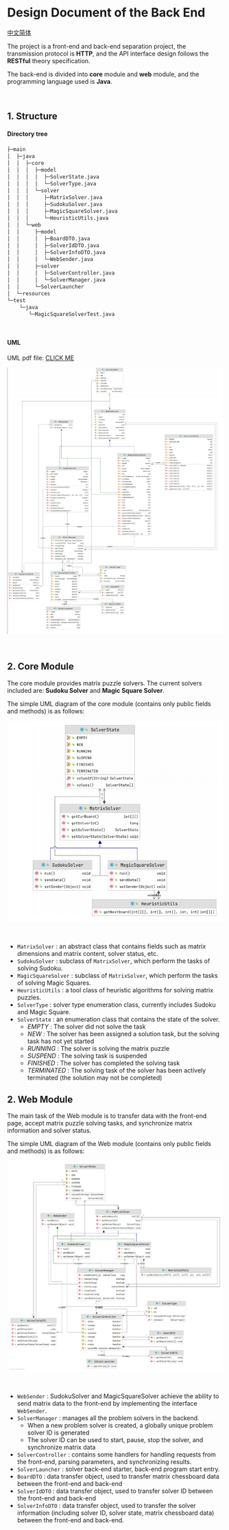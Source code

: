 # Design Document of the Back End

[中文简体](./design_document_back_end-zh-cn.md)

The project is a front-end and back-end separation project, the transmission protocol is **HTTP**, and the API interface design follows the **RESTful** theory specification.

The back-end is divided into **core** module and **web** module, and the programming language used is **Java**.

<br>

## 1. Structure

#### Directory tree

```shell
├─main
│  ├─java
│  │  ├─core
│  │  │  ├─model
│  │  │  │  ├─SolverState.java
│  │  │  │  └─SolverType.java
│  │  │  └─solver
│  │  │     ├─MatrixSolver.java
│  │  │     ├─SudokuSolver.java
│  │  │     ├─MagicSquareSolver.java
│  │  │     └─HeuristicUtils.java
│  │  └─web
│  │     ├─model
│  │     │  ├─BoardDTO.java
│  │     │  ├─SolverIdDTO.java
│  │     │  ├─SolverInfoDTO.java
│  │     │  └─WebSender.java
│  │     ├─solver
│  │     │  ├─SolverController.java
│  │     │  └─SolverManager.java
│  │     └─SolverLauncher
│  └─resources
└─test
    └─java
       └─MagicSquareSolverTest.java
```

<br>

#### UML

UML pdf file: [CLICK ME](UML.pdf)

![UML](image/UML.png)

<br>

## 2. Core Module

The core module provides matrix puzzle solvers. The current solvers included are: **Sudoku Solver** and **Magic Square Solver**.

The simple UML diagram of the core module (contains only public fields and methods) is as follows:

![UML-solver_core-simple](image/UML-solver_core-simple.png)

<br>

+ `MatrixSolver` : an abstract class that contains fields such as matrix dimensions and matrix content, solver status, etc.
+ `SudokuSolver` : subclass of `MatrixSolver`, which perform the tasks of solving Sudoku.
+ `MagicSquareSolver` : subclass of `MatrixSolver`, which perform the tasks of solving Magic Squares.
+ `HeuristicUtils` : a tool class of heuristic algorithms for solving matrix puzzles.
+ `SolverType` : solver type enumeration class, currently includes Sudoku and Magic Square.
+ `SolverState` : an enumeration class that contains the state of the solver.
  - *EMPTY* : The solver did not solve the task
  - *NEW* : The solver has been assigned a solution task, but the solving task has not yet started
  - *RUNNING* : The solver is solving the matrix puzzle
  - *SUSPEND* : The solving task is suspended
  - *FINISHED* : The solver has completed the solving task
  - *TERMINATED* : The solving task of the solver has been actively terminated (the solution may not be completed)


## 2. Web Module

The main task of the Web module is to transfer data with the front-end page, accept matrix puzzle solving tasks, and synchronize matrix information and solver status.

The simple UML diagram of the Web module (contains only public fields and methods) is as follows:

![UML-simple](image/UML-simple.png)

<br>

+ `WebSender` : SudokuSolver and MagicSquareSolver achieve the ability to send matrix data to the front-end by implementing the interface `WebSender`.
+ `SolverManager` : manages all the problem solvers in the backend.
  - When a new problem solver is created, a globally unique problem solver ID is generated
  - The solver ID can be used to start, pause, stop the solver, and synchronize matrix data
+ `SolverController` : contains some handlers for handling requests from the front-end, parsing parameters, and synchronizing results.
+ `SolverLauncher` : solver back-end starter, back-end program start entry.
+ `BoardDTO` : data transfer object, used to transfer matrix chessboard data between the front-end and back-end
+ `SolverIdDTO` : data transfer object, used to transfer solver ID between the front-end and back-end
+ `SolverInfoDTO` : data transfer object, used to transfer the solver information (including solver ID, solver state, matrix chessboard data) between the front-end and back-end.
